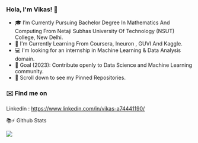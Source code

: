 ### Hola, I'm Vikas! 👋


- 🎓 I’m Currently Pursuing Bachelor Degree In Mathematics And Computing From Netaji Subhas University Of Technology (NSUT) College, New Delhi.
- 🌱 I'm Currently Learning From Coursera, Ineuron , GUVI And Kaggle.
- 💻 I'm looking for an internship in Machine Learning & Data Analysis domain.
- 🎯 Goal (2023): Contribute openly to Data Science and Machine Learning community.
- 📌 Scroll down to see my Pinned Repositories.


### ✉️ Find me on
Linkedin : https://www.linkedin.com/in/vikas-a74441190/

📚⚡ Github Stats



<img src="https://github-readme-stats.vercel.app/api?username=Vikas2201">
